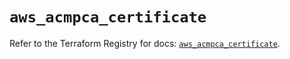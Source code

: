 # `aws_acmpca_certificate`

Refer to the Terraform Registry for docs: [`aws_acmpca_certificate`](https://registry.terraform.io/providers/hashicorp/aws/5.96.0/docs/resources/acmpca_certificate).
